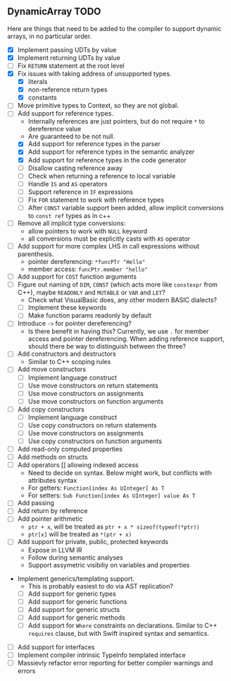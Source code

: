 DynamicArray TODO
-----------------

Here are things that need to be added to the compiler to support
dynamic arrays, in no particular order.

- [x] Implement passing UDTs by value
- [x] Implement returning UDTs by value
- [ ] Fix `RETURN` statement at the root level
- [x] Fix issues with taking address of unsupported types.
    - [x] literals
    - [x] non-reference return types
    - [x] constants
- [ ] Move primitive types to Context, so they are not global.
- [ ] Add support for reference types.
    - Internally references are just pointers, but do not require `*` to dereference value
    - Are guaranteed to be not null.
    - [x] Add support for reference types in the parser
    - [x] Add support for reference types in the semantic analyzer
    - [x] Add support for reference types in the code generator
    - [ ] Disallow casting reference away
    - [ ] Check when returning a reference to local variable
    - [ ] Handle `IS` and `AS` operators
    - [ ] Support reference in `IF` expressions
    - [ ] Fix `FOR` statement to work with reference types
    - [ ] After `CONST` variable support been added, allow implicit conversions to `const ref` types as in c++
- [ ] Remove all implicit type conversions:
  - allow pointers to work with `NULL` keyword 
  - all conversions must be explicitly casts with `AS` operator
- [ ] Add support for more complex LHS in call expressions without parenthesis.
    - pointer dereferencing: `*funcPTr "Hello"`
    - member access: `funcPtr.member "hello"`
- [ ] Add support for `COST` function arguments
- [ ] Figure out naming of `DIM`, `CONST` (which acts more like `constexpr` from C++), maybe `READONLY` and `MUTABLE` or `VAR` and `LET`?
  - Check what VisualBasic does, any other modern BASIC dialects? 
  - [ ] Implement these keywords
  - [ ] Make function params readonly by default
- [ ] Introduce `->` for pointer dereferencing?
  - Is there benefit in having this? Currently, we use `.` for member access and pointer dereferencing. When adding
    reference support, should there be way to distinguish between the three?
- [ ] Add constructors and destructors
  - Similar to C++ scoping rules
- [ ] Add move constructors
  - [ ] Implement language construct
  - [ ] Use move constructors on return statements
  - [ ] Use move constructors on assignments
  - [ ] Use move constructors on function arguments
- [ ] Add copy constructors
  - [ ] Implement language construct
  - [ ] Use copy constructors on return statements
  - [ ] Use move constructors on assignments
  - [ ] Use copy constructors on function arguments
- [ ] Add read-only computed properties
- [ ] Add methods on structs
- [ ] Add operators [] allowing indexed access
  - Need to decide on syntax. Below might work,
    but conflicts with attributes syntax
  - For getters: `Function[index As UInteger] As T`
  - For setters: `Sub Function[index As UInteger] value As T`
- [ ] Add passing
- [ ] Add return by reference
- [ ] Add pointer arithmetic 
  - `ptr + x`, will be treated as `ptr + x * sizeof(typeof(*ptr))`
  - `ptr[x]` will be treated as `*(ptr + x)`
- [ ] Add support for private, public, protected keywords
  - Expose in LLVM IR
  - Follow during semantic analyses
  - Support assymetric visibiliy on variables and properties
- Implement generics/templating support.
  - This is probably easiest to do via AST replication? 
  - [ ] Add support for generic types
  - [ ] Add support for generic functions
  - [ ] Add support for generic structs
  - [ ] Add support for generic methods
  - [ ] Add support for `Where` constraints on declarations. Similar to C++ `requires` clause, but with Swift inspired
    syntax and semantics.
- [ ] Add support for interfaces
- [ ] Implement compiler intrinsic TypeInfo templated interface
- [ ] Massievly refactor error reporting for better compiler warnings and errors
